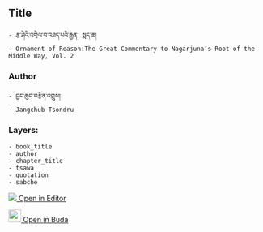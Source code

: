 ## Title
	- རྩ་ཤེའི་འགྲེལ་བ་འཐད་པའི་རྒྱན། སྨད་ཆ།
	- Ornament of Reason:The Great Commentary to Nagarjuna’s Root of the Middle Way, Vol. 2

### Author
	- བྱང་ཆུབ་བརྩོན་འགྲུས།
	- Jangchub Tsondru

### Layers:
	- book_title
	- author
	- chapter_title
	- tsawa
	- quotation
	- sabche


[<img src="https://img.icons8.com/color/25/000000/edit-property.png"> Open in Editor](http://editor.openpecha.org/P000044)

[<img width="25" src="https://library.bdrc.io/icons/BUDA-small.svg"> Open in Buda](https://library.bdrc.io/show/bdr:IE0OPP000044)
